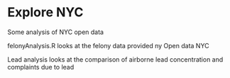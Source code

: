 # Explore NYC
Some analysis of NYC open data

felonyAnalysis.R looks at the felony data provided ny Open data NYC

Lead analysis looks at the comparison of airborne lead concentration and complaints due to lead
